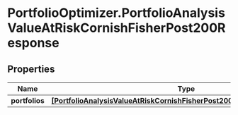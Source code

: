 # PortfolioOptimizer.PortfolioAnalysisValueAtRiskCornishFisherPost200Response

## Properties

Name | Type | Description | Notes
------------ | ------------- | ------------- | -------------
**portfolios** | [**[PortfolioAnalysisValueAtRiskCornishFisherPost200ResponsePortfoliosInner]**](PortfolioAnalysisValueAtRiskCornishFisherPost200ResponsePortfoliosInner.md) |  | 


